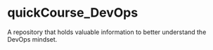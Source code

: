 # quickCourse_DevOps
A repository that holds valuable information to better understand the DevOps mindset.
